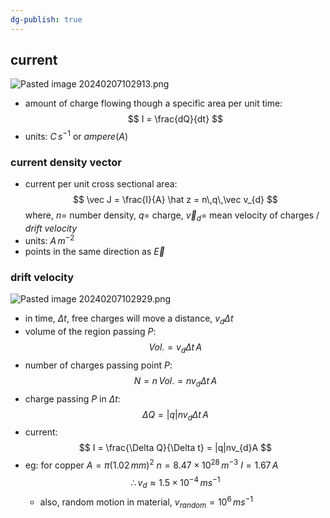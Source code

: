 ```yaml
---
dg-publish: true
---
```

## current
![Pasted image 20240207102913.png](/img/user/pics/Pasted%20image%2020240207102913.png)
- amount of charge flowing though a specific area per unit time:
$$
I = \frac{dQ}{dt}
$$
- units: $C\,s^{-1}$ or $ampere (A)$ 
### current density vector
- current per unit cross sectional area:
$$
\vec J = \frac{I}{A} \hat z = n\,q\,\vec v_{d}
$$
	where, $n=$ number density, $q=$ charge, $\vec v_{d}=$ mean velocity of charges / *drift velocity*
- units: $A\,m^{-2}$
- points in the same direction as $\vec E$
### drift velocity
![Pasted image 20240207102929.png](/img/user/pics/Pasted%20image%2020240207102929.png)
- in time, $\Delta t$, free charges will move a distance, $v_{d}\Delta t$
- volume of the region passing $P:$
$$
Vol. = v_{d}\Delta t\, A
$$
- number of charges passing point $P:$
$$
N= n\, Vol. = nv_{d}\Delta t\, A
$$
- charge passing $P$ in $\Delta t:$
$$
\Delta Q = |q| nv_{d}\Delta t\, A
$$
- current:
$$
I = \frac{\Delta Q}{\Delta t} = |q|nv_{d}A
$$
- eg: for copper
		$A = \pi (1.02\,mm)^{2}$
		$n = 8.47\times10^{28}\,m^{-3}$
		$I = 1.67\, A$
	$$\therefore v_{d} \approx 1.5\times10^{-4}\, ms^{-1}$$
	- also, random motion in material, $v_{random}= 10^{6}\,ms^{-1}$
